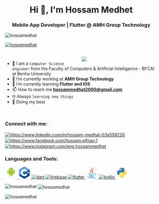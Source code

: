 <h1 align="center">Hi 👋, I'm Hossam Medhet</h1>

<h3 align="center">Mobile App Developer | Flutter @ AMH Group Technology</h3>

<p align="left"> <img src="https://komarev.com/ghpvc/?username=hossamedhat&label=Profile%20views&color=0e75b6&style=flat" alt="hossamedhat" /> </p>

<p align="left"> <a href="https://github.com/ryo-ma/github-profile-trophy"><img src="https://github-profile-trophy.vercel.app/?username=hossamedhat" alt="hossamedhat" /></a> </p>

<br>
<img align="right" src="https://user-images.githubusercontent.com/63050133/156676671-d5b2e362-97d4-4404-9447-dd71ddfea82f.gif" width = 250px/>

- :school: I am a `Computer Science engineer` from the Faculty of Computers & Artificial Intelligence -
BFCAI at Benha University
- 🔭 I’m currently working at **AMH Group Technology**
- 🌱 I’m currently learning **Flutter and IOS**
- 📫 How to reach me **hossammedhat2000@gmail.com**
- :nerd_face: Always `learning new things`
- 🐼 Doing my best 

<br>



<h3 align="left">Connect with me:</h3>
<p align="left">
<a href="https://linkedin.com/in/https://www.linkedin.com/in/hossam-medhat-03a559220" target="blank"><img align="center" src="https://raw.githubusercontent.com/rahuldkjain/github-profile-readme-generator/master/src/images/icons/Social/linked-in-alt.svg" alt="https://www.linkedin.com/in/hossam-medhat-03a559220" height="30" width="40" /></a>
<a href="https://fb.com/https://www.facebook.com/hossam.elfnan.1" target="blank"><img align="center" src="https://raw.githubusercontent.com/rahuldkjain/github-profile-readme-generator/master/src/images/icons/Social/facebook.svg" alt="https://www.facebook.com/hossam.elfnan.1" height="30" width="40" /></a>
<a href="https://instagram.com/https://www.instagram.com/eng.hossammedhat" target="blank"><img align="center" src="https://raw.githubusercontent.com/rahuldkjain/github-profile-readme-generator/master/src/images/icons/Social/instagram.svg" alt="https://www.instagram.com/eng.hossammedhat" height="30" width="40" /></a>
</p>

<h3 align="left">Languages and Tools:</h3>
<p align="left"> <a href="https://developer.android.com" target="_blank" rel="noreferrer"> <img src="https://raw.githubusercontent.com/devicons/devicon/master/icons/android/android-original-wordmark.svg" alt="android" width="40" height="40"/> </a> <a href="https://www.w3schools.com/cpp/" target="_blank" rel="noreferrer"> <img src="https://raw.githubusercontent.com/devicons/devicon/master/icons/cplusplus/cplusplus-original.svg" alt="cplusplus" width="40" height="40"/> </a> <a href="https://dart.dev" target="_blank" rel="noreferrer"> <img src="https://www.vectorlogo.zone/logos/dartlang/dartlang-icon.svg" alt="dart" width="40" height="40"/> </a> <a href="https://firebase.google.com/" target="_blank" rel="noreferrer"> <img src="https://www.vectorlogo.zone/logos/firebase/firebase-icon.svg" alt="firebase" width="40" height="40"/> </a> <a href="https://flutter.dev" target="_blank" rel="noreferrer"> <img src="https://www.vectorlogo.zone/logos/flutterio/flutterio-icon.svg" alt="flutter" width="40" height="40"/> </a> <a href="https://www.java.com" target="_blank" rel="noreferrer"> <img src="https://raw.githubusercontent.com/devicons/devicon/master/icons/java/java-original.svg" alt="java" width="40" height="40"/> </a> <a href="https://kotlinlang.org" target="_blank" rel="noreferrer"> <img src="https://www.vectorlogo.zone/logos/kotlinlang/kotlinlang-icon.svg" alt="kotlin" width="40" height="40"/> </a> <a href="https://www.python.org" target="_blank" rel="noreferrer"> <img src="https://raw.githubusercontent.com/devicons/devicon/master/icons/python/python-original.svg" alt="python" width="40" height="40"/> </a> </p>

<p><img align="left" src="https://github-readme-stats.vercel.app/api/top-langs?username=hossamedhat&show_icons=true&locale=en&layout=compact" alt="hossamedhat" /></p>

<p>&nbsp;<img align="center" src="https://github-readme-stats.vercel.app/api?username=hossamedhat&show_icons=true&locale=en" alt="hossamedhat" /></p>

<p><img align="center" src="https://github-readme-streak-stats.herokuapp.com/?user=hossamedhat&" alt="hossamedhat" /></p>

